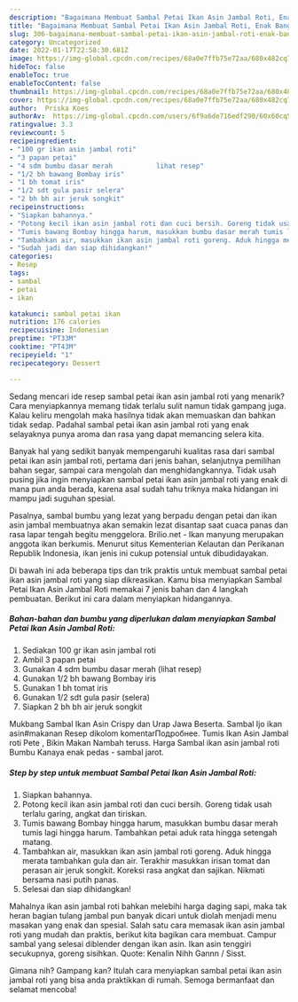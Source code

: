 ```yaml
---
description: "Bagaimana Membuat Sambal Petai Ikan Asin Jambal Roti, Enak Banget"
title: "Bagaimana Membuat Sambal Petai Ikan Asin Jambal Roti, Enak Banget"
slug: 306-bagaimana-membuat-sambal-petai-ikan-asin-jambal-roti-enak-banget
category: Uncategorized
date: 2022-01-17T22:58:30.681Z
image: https://img-global.cpcdn.com/recipes/68a0e7ffb75e72aa/680x482cq70/sambal-petai-ikan-asin-jambal-roti-foto-resep-utama.jpg
hideToc: false
enableToc: true
enableTocContent: false
thumbnail: https://img-global.cpcdn.com/recipes/68a0e7ffb75e72aa/680x482cq70/sambal-petai-ikan-asin-jambal-roti-foto-resep-utama.jpg
cover: https://img-global.cpcdn.com/recipes/68a0e7ffb75e72aa/680x482cq70/sambal-petai-ikan-asin-jambal-roti-foto-resep-utama.jpg
author:  Priska Koes
authorAv:  https://img-global.cpcdn.com/users/6f9a6de716edf290/60x60cq50/avatar.jpg
ratingvalue: 3.3
reviewcount: 5
recipeingredient:
- "100 gr ikan asin jambal roti"
- "3 papan petai"
- "4 sdm bumbu dasar merah           lihat resep"
- "1/2 bh bawang Bombay iris"
- "1 bh tomat iris"
- "1/2 sdt gula pasir selera"
- "2 bh bh air jeruk songkit"
recipeinstructions:
- "Siapkan bahannya."
- "Potong kecil ikan asin jambal roti dan cuci bersih. Goreng tidak usah terlalu garing, angkat dan tiriskan."
- "Tumis bawang Bombay hingga harum, masukkan bumbu dasar merah tumis lagi hingga harum. Tambahkan petai aduk rata hingga setengah matang."
- "Tambahkan air, masukkan ikan asin jambal roti goreng. Aduk hingga merata tambahkan gula dan air. Terakhir masukkan irisan tomat dan perasan air jeruk songkit. Koreksi rasa angkat dan sajikan. Nikmati bersama nasi putih panas."
- "Sudah jadi dan siap dihidangkan!"
categories:
- Resep
tags:
- sambal
- petai
- ikan

katakunci: sambal petai ikan 
nutrition: 176 calories
recipecuisine: Indonesian
preptime: "PT33M"
cooktime: "PT43M"
recipeyield: "1"
recipecategory: Dessert

---
```



Sedang mencari ide resep sambal petai ikan asin jambal roti yang menarik? Cara menyiapkannya memang tidak terlalu sulit namun tidak gampang juga. Kalau keliru mengolah maka hasilnya tidak akan memuaskan dan bahkan tidak sedap. Padahal sambal petai ikan asin jambal roti yang enak selayaknya punya aroma dan rasa yang dapat memancing selera kita.


Banyak hal yang sedikit banyak mempengaruhi kualitas rasa dari sambal petai ikan asin jambal roti, pertama dari jenis bahan, selanjutnya pemilihan bahan segar, sampai cara mengolah dan menghidangkannya. Tidak usah pusing jika ingin menyiapkan sambal petai ikan asin jambal roti yang enak di mana pun anda berada, karena asal sudah tahu triknya maka hidangan ini mampu jadi suguhan spesial.

Pasalnya, sambal bumbu yang lezat yang berpadu dengan petai dan ikan asin jambal membuatnya akan semakin lezat disantap saat cuaca panas dan rasa lapar tengah begitu menggelora. Brilio.net - Ikan manyung merupakan anggota ikan berkumis. Menurut situs Kementerian Kelautan dan Perikanan Republik Indonesia, ikan jenis ini cukup potensial untuk dibudidayakan.


Di bawah ini ada beberapa tips dan trik praktis untuk membuat sambal petai ikan asin jambal roti yang siap dikreasikan. Kamu bisa menyiapkan Sambal Petai Ikan Asin Jambal Roti memakai 7 jenis bahan dan 4 langkah pembuatan. Berikut ini cara dalam menyiapkan hidangannya.

<!--inarticleads1-->

##### Bahan-bahan dan bumbu yang diperlukan dalam menyiapkan Sambal Petai Ikan Asin Jambal Roti:

1. Sediakan 100 gr ikan asin jambal roti
1. Ambil 3 papan petai
1. Gunakan 4 sdm bumbu dasar merah           (lihat resep)
1. Gunakan 1/2 bh bawang Bombay iris
1. Gunakan 1 bh tomat iris
1. Gunakan 1/2 sdt gula pasir (selera)
1. Siapkan 2 bh bh air jeruk songkit


Mukbang Sambal Ikan Asin Crispy dan Urap Jawa Beserta. Sambal Ijo ikan asin#makanan Resep dikolom komentarПодробнее. Tumis Ikan Asin Jambal roti Pete , Bikin Makan Nambah teruss. Harga Sambal ikan asin jambal roti Bumbu Kanaya enak pedas - sambal jarot. 

<!--inarticleads2-->

##### Step by step untuk membuat Sambal Petai Ikan Asin Jambal Roti:

1. Siapkan bahannya.
1. Potong kecil ikan asin jambal roti dan cuci bersih. Goreng tidak usah terlalu garing, angkat dan tiriskan.
1. Tumis bawang Bombay hingga harum, masukkan bumbu dasar merah tumis lagi hingga harum. Tambahkan petai aduk rata hingga setengah matang.
1. Tambahkan air, masukkan ikan asin jambal roti goreng. Aduk hingga merata tambahkan gula dan air. Terakhir masukkan irisan tomat dan perasan air jeruk songkit. Koreksi rasa angkat dan sajikan. Nikmati bersama nasi putih panas.
1. Selesai dan siap dihidangkan!

Mahalnya ikan asin jambal roti bahkan melebihi harga daging sapi, maka tak heran bagian tulang jambal pun banyak dicari untuk diolah menjadi menu masakan yang enak dan spesial. Salah satu cara memasak ikan asin jambal roti yang mudah dan praktis, berikut kita bagikan cara membuat. Campur sambal yang selesai diblender dengan ikan asin. Ikan asin tenggiri secukupnya, goreng sisihkan. Quote: Kenalin Nihh Gannn / Sisst. 

Gimana nih? Gampang kan? Itulah cara menyiapkan sambal petai ikan asin jambal roti yang bisa anda praktikkan di rumah. Semoga bermanfaat dan selamat mencoba!
